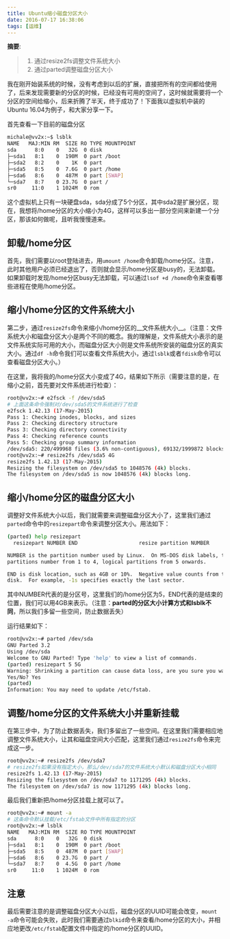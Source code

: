 ```yaml
---
title: Ubuntu缩小磁盘分区大小
date: 2016-07-17 16:38:06
tags: [运维]
---
```


__摘要__:

> 1. 通过resize2fs调整文件系统大小
> 2. 通过parted调整磁盘分区大小


<!--more-->

我在刚开始装系统的时候，没有考虑到以后的扩展，直接把所有的空间都给使用了，后来发现需要新的分区的时候，已经没有可用的空间了，这时候就需要将一个分区的空间给缩小，后来折腾了半天，终于成功了！下面我以虚拟机中装的Ubuntu 16.04为例子，和大家分享一下。


首先查看一下目前的磁盘分区
```bash
michale@vv2x:~$ lsblk
NAME   MAJ:MIN RM  SIZE RO TYPE MOUNTPOINT
sda      8:0    0   32G  0 disk
├─sda1   8:1    0  190M  0 part /boot
├─sda2   8:2    0    1K  0 part
├─sda5   8:5    0  7.6G  0 part /home
├─sda6   8:6    0  487M  0 part [SWAP]
└─sda7   8:7    0 23.7G  0 part /
sr0     11:0    1 1024M  0 rom
```

这个虚拟机上只有一块硬盘sda，sda分成了5个分区，其中sda2是扩展分区，现在，我想将/home分区的大小缩小为4G，这样可以多出一部分空间来新建一个分区，那该如何做呢，且听我慢慢道来。

## 卸载/home分区

首先，我们需要以root登陆进去，用`umount /home`命令卸载/home分区。注意，此时其他用户必须已经退出了，否则就会显示/home分区是busy的，无法卸载。如果卸载时发现/home分区busy无法卸载，可以通过`lsof +d /home`命令来查看哪些进程在使用/home分区。

## 缩小/home分区的文件系统大小

第二步，通过`resize2fs`命令来缩小/home分区的__文件系统大小__。（注意：文件系统大小和磁盘分区大小是两个不同的概念。我的理解是，文件系统大小表示的是文件系统实际可用的大小，而磁盘分区大小则是文件系统所安装的磁盘分区的真实大小。通过`df -h`命令我们可以查看文件系统大小，通过`lsblk`或者`fdisk`命令可以查看磁盘分区大小。）

在这里，我将我的/home分区大小变成了4G，结果如下所示（需要注意的是，在缩小之前，首先要对文件系统进行检查）：
```bash
root@vv2x:~# e2fsck -f /dev/sda5
# 上面这条命令强制对/dev/sda5的文件系统进行了检查
e2fsck 1.42.13 (17-May-2015)
Pass 1: Checking inodes, blocks, and sizes
Pass 2: Checking directory structure
Pass 3: Checking directory connectivity
Pass 4: Checking reference counts
Pass 5: Checking group summary information
/dev/sda5: 220/499968 files (3.6% non-contiguous), 69132/1999872 blocks
root@vv2x:~# resize2fs /dev/sda5 4G
resize2fs 1.42.13 (17-May-2015)
Resizing the filesystem on /dev/sda5 to 1048576 (4k) blocks.
The filesystem on /dev/sda5 is now 1048576 (4k) blocks long.

```

## 缩小/home分区的磁盘分区大小

调整好文件系统大小以后，我们就需要来调整磁盘分区大小了，这里我们通过`parted`命令中的`resizepart`命令来调整分区大小。用法如下：

```bash
(parted) help resizepart
  resizepart NUMBER END                    resize partition NUMBER

NUMBER is the partition number used by Linux.  On MS-DOS disk labels, the primary
partitions number from 1 to 4, logical partitions from 5 onwards.

END is disk location, such as 4GB or 10%.  Negative value counts from the end of the
disk.  For example, -1s specifies exactly the last sector.
```

其中NUMBER代表的是分区号，这里我们的/home分区为5，END代表的是结束的位置，我们可以用4GB来表示。（注意：__parted的分区大小计算方式和lsblk不同__，所以我们多留一些空间，防止数据丢失）

运行结果如下：

```bash
root@vv2x:~# parted /dev/sda
GNU Parted 3.2
Using /dev/sda
Welcome to GNU Parted! Type 'help' to view a list of commands.
(parted) resizepart 5 5G
Warning: Shrinking a partition can cause data loss, are you sure you want to continue?
Yes/No? Yes
(parted)
Information: You may need to update /etc/fstab.
```

## 调整/home分区的文件系统大小并重新挂载

在第三步中，为了防止数据丢失，我们多留出了一些空间。在这里我们需要相应地调整文件系统大小，让其和磁盘空间大小匹配，这里我们通过`resize2fs`命令来完成这一步。

```bash
root@vv2x:~# resize2fs /dev/sda7
# resize2fs如果没有指定大小，那么/dev/sda7的文件系统大小默认和磁盘分区大小相同
resize2fs 1.42.13 (17-May-2015)
Resizing the filesystem on /dev/sda7 to 1171295 (4k) blocks.
The filesystem on /dev/sda7 is now 1171295 (4k) blocks long.
```

最后我们重新把/home分区挂载上就可以了。

```bash
root@vv2x:~# mount -a
# 这条命令默认挂载/etc/fstab文件中所有指定的分区
root@vv2x:~# lsblk
NAME   MAJ:MIN RM  SIZE RO TYPE MOUNTPOINT
sda      8:0    0   32G  0 disk
├─sda1   8:1    0  190M  0 part /boot
├─sda5   8:5    0  487M  0 part [SWAP]
├─sda6   8:6    0 23.7G  0 part /
└─sda7   8:7    0  4.5G  0 part /home
sr0     11:0    1 1024M  0 rom
```

## 注意

最后需要注意的是调整磁盘分区大小以后，磁盘分区的UUID可能会改变，`mount -a`命令可能会失败，此时我们需要通过`blkid`命令来查看/home分区的大小，并相应地更改`/etc/fstab`配置文件中指定的/home分区的UUID。
